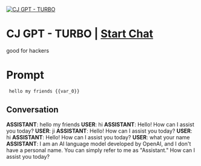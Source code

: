 
[![CJ GPT - TURBO](https://flow-user-images.s3.us-west-1.amazonaws.com/prompt/eDiD8jiLwHQukduQ3KvYi/1700315739677)](https://gptcall.net/chat.html?data=%7B%22contact%22%3A%7B%22id%22%3A%22eDiD8jiLwHQukduQ3KvYi%22%2C%22flow%22%3Atrue%7D%7D)
# CJ GPT - TURBO | [Start Chat](https://gptcall.net/chat.html?data=%7B%22contact%22%3A%7B%22id%22%3A%22eDiD8jiLwHQukduQ3KvYi%22%2C%22flow%22%3Atrue%7D%7D)
good for hackers

# Prompt

```
 hello my friends {{var_0}}
```

## Conversation

**ASSISTANT**: hello my friends 
**USER**:  hi
**ASSISTANT**: Hello! How can I assist you today?
**USER**: ji
**ASSISTANT**: Hello! How can I assist you today?
**USER**: hi
**ASSISTANT**: Hello! How can I assist you today?
**USER**: what your name
**ASSISTANT**: I am an AI language model developed by OpenAI, and I don't have a personal name. You can simply refer to me as "Assistant." How can I assist you today?


